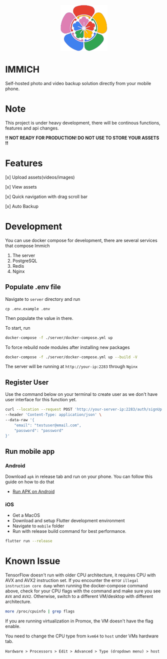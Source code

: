 <p align="center">
  <img src="design/immich-logo.svg" width="150" title="hover text">
</p>

# IMMICH

Self-hosted photo and video backup solution directly from your mobile phone.

# Note

This project is under heavy development, there will be continous functions, features and api changes.

**!! NOT READY FOR PRODUCTION! DO NOT USE TO STORE YOUR ASSETS !!**

# Features

[x] Upload assets(videos/images)

[x] View assets

[x] Quick navigation with drag scroll bar

[x] Auto Backup

# Development

You can use docker compose for development, there are several services that compose Immich

1. The server
2. PostgreSQL
3. Redis
4. Nginx

## Populate .env file

Navigate to `server` directory and run

```
cp .env.example .env
```

Then populate the value in there.

To start, run

```bash
docker-compose -f ./server/docker-compose.yml up
```

To force rebuild node modules after installing new packages

```bash
docker-compose -f ./server/docker-compose.yml up --build -V
```

The server will be running at `http://your-ip:2283` through `Nginx`

## Register User

Use the command below on your terminal to create user as we don't have user interface for this function yet.

```bash
curl --location --request POST 'http://your-server-ip:2283/auth/signUp' \
--header 'Content-Type: application/json' \
--data-raw '{
    "email": "testuser@email.com",
    "password": "password"
}'
```

## Run mobile app

### Android

Download `apk` in release tab and run on your phone. You can follow this guide on how to do that

- [Run APK on Android](https://www.lifewire.com/install-apk-on-android-4177185)

### iOS

- Get a MacOS
- Download and setup Flutter development environment
- Navigate to `mobile` folder
- Run with release build command for best performance.

```bash
flutter run --release
```

# Known Issue

TensorFlow doesn't run with older CPU architecture, it requires CPU with AVX and AVX2 instruction set. If you encounter the error `illegal instruction core dump` when running the docker-compose command above, check for your CPU flags with the command and make sure you see `AVX` and `AVX2`. Otherwise, switch to a different VM/desktop with different architecture.

```bash
more /proc/cpuinfo | grep flags
```

If you are running virtualization in Promox, the VM doesn't have the flag enable.

You need to change the CPU type from `kvm64` to `host` under VMs hardware tab.

`Hardware > Processors > Edit > Advanced > Type (dropdown menu) > host`
